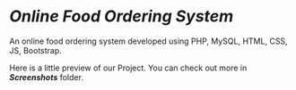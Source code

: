 # *Online Food Ordering System*

An online food ordering system developed using PHP, MySQL, HTML, CSS, JS, Bootstrap.

Here is a little preview of our Project. You can check out more in **_Screenshots_** folder.
